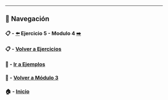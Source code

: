 ---

## 🔁 Navegación

### 📋 -  [⬅️](./Ejercicio_5.md) Ejercicio 5 - Modulo 4 [➡️](../../../Modulo_4_/Modulo_4.md)

### 📋 - [Volver a Ejercicios](../README.md)

### 🧪 - [Ir a Ejemplos](../../Ejemplos/README.md) 

### 📘 - [Volver a Módulo 3](../../Modulo_3.md) 

### 🏠 - [Inicio](../../../README.md)

